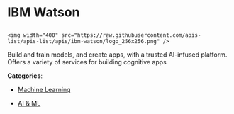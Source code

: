 # IBM Watson<p align="center">
    <img width="400" src="https://raw.githubusercontent.com/apis-list/apis-list/apis/ibm-watson/logo_256x256.png" />
</p>

Build and train models, and create apps, with a trusted AI-infused platform. Offers a variety of services for building cognitive apps

**Categories**:

- [Machine Learning](https://github/apis-list/apis-list#machine-learning)

- [AI & ML](https://github/apis-list/apis-list#ai-and-ml)





